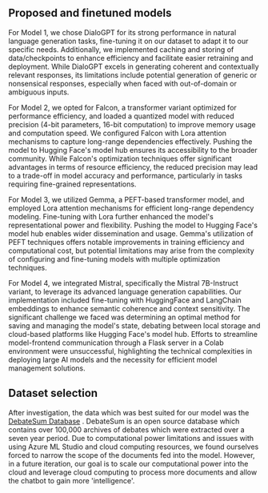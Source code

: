 ## Proposed and finetuned models

For Model 1, we chose DialoGPT for its strong performance in natural language generation tasks,
fine-tuning it on our dataset to adapt it to our specific needs. Additionally, we implemented 
caching and storing of data/checkpoints to enhance efficiency and facilitate easier retraining
and deployment. While DialoGPT excels in generating coherent and contextually relevant responses, its limitations 
include potential generation of generic or nonsensical responses, especially when faced with out-of-domain or ambiguous inputs.

For Model 2, we opted for Falcon, a transformer variant optimized for performance efficiency, and 
loaded a quantized model with reduced precision (4-bit parameters, 16-bit computation) to improve memory
usage and computation speed. We configured Falcon with Lora attention mechanisms to capture long-range 
dependencies effectively. Pushing the model to Hugging Face's model hub ensures its accessibility to the broader community. 
While Falcon's optimization techniques offer significant advantages in terms of resource efficiency, the reduced precision 
may lead to a trade-off in model accuracy and performance, particularly in tasks requiring fine-grained representations.

For Model 3, we utilized Gemma, a PEFT-based transformer model, and employed Lora attention mechanisms for efficient 
long-range dependency modeling. Fine-tuning with Lora further enhanced the model's representational power and flexibility.
Pushing the model to Hugging Face's model hub enables wider dissemination and usage. Gemma's utilization of PEFT techniques
offers notable improvements in training efficiency and computational cost, but potential limitations may arise from the complexity 
of configuring and fine-tuning models with multiple optimization techniques.

For Model 4, we integrated Mistral, specifically the Mistral 7B-Instruct variant, to leverage its advanced language generation
capabilities. Our implementation included fine-tuning with HuggingFace and LangChain embeddings to enhance semantic 
coherence and context sensitivity. The significant challenge we faced was determining an optimal method for saving and managing 
the model's state, debating between local storage and cloud-based platforms like Hugging Face's model hub. Efforts to streamline
model-frontend communication through a Flask server in a Colab environment were unsuccessful, highlighting the technical complexities 
in deploying large AI models and the necessity for efficient model management solutions.

## Dataset selection 

After investigation, the data which was best suited for our model was the [DebateSum Database](https://huggingface.co/datasets/Hellisotherpeople/DebateSum)
. DebateSum is an open source database which contains over 100,000 archives of debates which were extracted over a seven year period. Due to computational power limitations and issues with using Azure ML Studio and cloud computing resources, we found ourselves forced to narrow the scope of the documents fed into the model. However, in a future iteration, our goal is to scale our computational power into the cloud and leverage cloud computing to process more documents and allow the chatbot to gain more 'intelligence'. 
